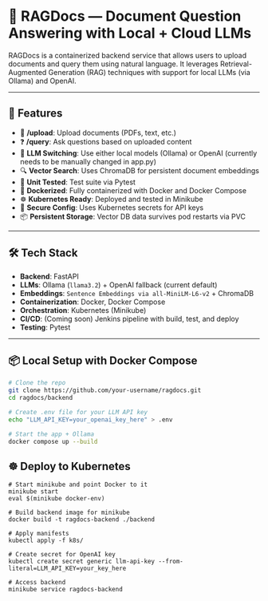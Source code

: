 # 🧠 RAGDocs — Document Question Answering with Local + Cloud LLMs

RAGDocs is a containerized backend service that allows users to upload documents and query them using natural language. It leverages Retrieval-Augmented Generation (RAG) techniques with support for local LLMs (via Ollama) and OpenAI.

---

## 🚀 Features

- 📁 **/upload**: Upload documents (PDFs, text, etc.)
- ❓ **/query**: Ask questions based on uploaded content
- 🧠 **LLM Switching**: Use either local models (Ollama) or OpenAI (currently needs to be manually changed in app.py)
- 🔍 **Vector Search**: Uses ChromaDB for persistent document embeddings
- 🧪 **Unit Tested**: Test suite via Pytest
- 🐳 **Dockerized**: Fully containerized with Docker and Docker Compose
- ☸️ **Kubernetes Ready**: Deployed and tested in Minikube
- 🔐 **Secure Config**: Uses Kubernetes secrets for API keys
- 📦 **Persistent Storage**: Vector DB data survives pod restarts via PVC

---

## 🛠️ Tech Stack

- **Backend**: FastAPI
- **LLMs**: Ollama (`llama3.2`) + OpenAI fallback (current default)
- **Embeddings**: `Sentence Embeddings via all-MiniLM-L6-v2` + ChromaDB
- **Containerization**: Docker, Docker Compose
- **Orchestration**: Kubernetes (Minikube)
- **CI/CD**: (Coming soon) Jenkins pipeline with build, test, and deploy
- **Testing**: Pytest

---

## 📦 Local Setup with Docker Compose

```bash
# Clone the repo
git clone https://github.com/your-username/ragdocs.git
cd ragdocs/backend

# Create .env file for your LLM API key
echo "LLM_API_KEY=your_openai_key_here" > .env

# Start the app + Ollama
docker compose up --build
```

## ☸️ Deploy to Kubernetes

```
# Start minikube and point Docker to it
minikube start
eval $(minikube docker-env)

# Build backend image for minikube
docker build -t ragdocs-backend ./backend

# Apply manifests
kubectl apply -f k8s/

# Create secret for OpenAI key
kubectl create secret generic llm-api-key --from-literal=LLM_API_KEY=your_key_here

# Access backend
minikube service ragdocs-backend

```
